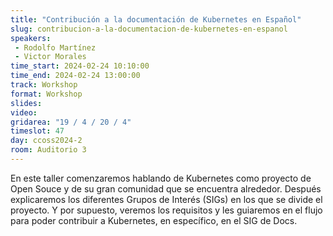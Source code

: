 ```yaml
---
title: "Contribución a la documentación de Kubernetes en Español"
slug: contribucion-a-la-documentacion-de-kubernetes-en-espanol
speakers:
 - Rodolfo Martínez
 - Victor Morales
time_start: 2024-02-24 10:10:00
time_end: 2024-02-24 13:00:00
track: Workshop
format: Workshop
slides: 
video: 
gridarea: "19 / 4 / 20 / 4"
timeslot: 47
day: ccoss2024-2
room: Auditorio 3
---
```


En este taller comenzaremos hablando de Kubernetes como proyecto de Open Souce y de su gran comunidad que se encuentra alrededor. Después explicaremos los diferentes Grupos de Interés (SIGs) en los que se divide el proyecto. Y por supuesto, veremos los requisitos y les guiaremos en el flujo para poder contribuir a Kubernetes, en específico, en el SIG de Docs.